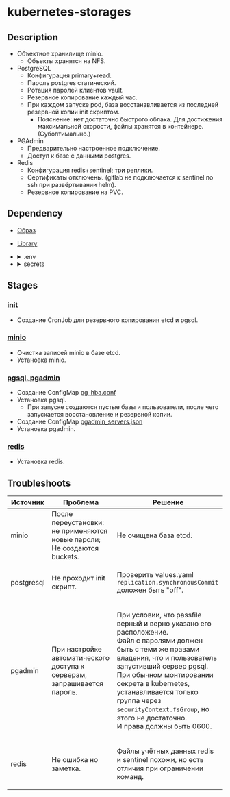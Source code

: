 # kubernetes-storages
## Description
* Объектное хранилище minio.
  * Объекты хранятся на NFS.
* PostgreSQL
  * Конфигурация primary+read.
  * Пароль postgres статический.
  * Ротация паролей клиентов vault.
  * Резервное копирование каждый час.
  * При каждом запуске pod, база восстанавливается из последней резервной копии init скриптом.
    * Пояснение: нет достаточно быстрого облака. Для достижения максимальной скорости, файлы хранятся в контейнере. (Субоптимально.)
* PGAdmin
  * Предварительно настроенное подключение.
  * Доступ к базе с данными postgres.
* Redis
  * Конфигурация redis+sentinel; три реплики.
  * Сертификаты отключены. (gitlab не подключается к sentinel по ssh при развёртывании helm).
  * Резервное копирование на PVC.

## Dependency
* [Образ](https://github.com/FZEN475/ansible-image)
* [Library](https://github.com/FZEN475/ansible-library)
* <details><summary> .env </summary>

  ```properties
  TERRAFORM_REPO="https://github.com/FZEN475/kubernetes-storages.git"
  #GIT_EXTRA_PARAM="-btemp_branch"
  SECURE_SERVER=""
  SECURE_PATH=""
  LIBRARY="https://github.com/FZEN475/ansible-library.git"
  ``` 
  </details>
* <details><summary> secrets </summary>

  ```yaml
  secrets:
    - id_ed25519 
  ```
</details>

## Stages
### [init](https://github.com/FZEN475/kubernetes-storages/blob/main/playbooks/_0_init/_1_install.yaml)
* Создание CronJob для резервного копирования etcd и pgsql.
### [minio](https://github.com/FZEN475/kubernetes-storages/blob/main/playbooks/_1_minio/_1_install.yaml)
* Очистка записей minio в базе etcd.
* Установка minio.
### [pgsql, pgadmin](https://github.com/FZEN475/kubernetes-storages/blob/main/playbooks/_2_pgsql/_1_install.yaml)
* Создание ConfigMap [pg_hba.conf](https://github.com/FZEN475/kubernetes-storages/blob/main/config/_2_pgsql/pg_hba.conf)
* Установка pgsql.
  * При запуске создаются пустые базы и пользователи, после чего запускается восстановление и резервной копии.
* Создание ConfigMap [pgadmin_servers.json](https://github.com/FZEN475/kubernetes-storages/blob/main/config/_2_pgsql/pgadmin_servers.json)
* Установка pgadmin.
### [redis](https://github.com/FZEN475/kubernetes-storages/blob/main/playbooks/_3_redis/_1_install.yaml)
* Установка redis.

## Troubleshoots

<!DOCTYPE html>
<table>
  <thead>
    <tr>
      <th>Источник</th>
      <th>Проблема</th>
      <th>Решение</th>
    </tr>
  </thead>
  <tr>
      <td>minio</td>
      <td>После переустановки:<br/>не применяются новые пароли;<br/>Не создаются buckets.</td>
      <td>

Не очищена база etcd.
</td>
  </tr>
  <tr>
      <td>postgresql</td>
      <td>Не проходит init скрипт.</td>
      <td>

Проверить values.yaml<br/>`replication.synchronousCommit` доложен быть "off".
</td>
  </tr>
  <tr>
      <td>pgadmin</td>
      <td>При настройке автоматического доступа к серверам, запрашивается пароль.</td>
      <td>

При условии, что passfile верный и верно указано его расположение.<br/>
Файл с паролями должен быть с теми же правами владения, что и пользователь запустивший сервер pgsql.<br/>
При обычном монтировании секрета в kubernetes, устанавливается только группа через `securityContext.fsGroup`, но этого не достаточно.<br/>
И права должны быть 0600.
</td>
  </tr>
  <tr>
      <td>redis</td>
      <td>Не ошибка но заметка.</td>
      <td>

Файлы учётных данных redis и sentinel похожи, но есть отличия при ограничении команд.
</td>
  </tr>
</table>



